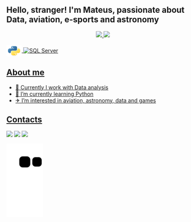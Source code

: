 ## Hello, stranger! I'm Mateus, passionate about Data, aviation, e-sports and astronomy

<div align="center">
  <a href="https://github.com/eumateuscandido">
  <img height="180em" src="https://github-readme-stats.vercel.app/api?username=eumateuscandido&show_icons=true&theme=dark&include_all_commits=true&count_private=true"/>
  <img height="180em" src="https://github-readme-stats.vercel.app/api/top-langs/?username=eumateuscandido&layout=compact&langs_count=7&theme=dark"/>
</div>
 <div style="display: inline_block"><br>
<img align="center" alt="Mateus-Python" height="30" width="40" src="https://raw.githubusercontent.com/devicons/devicon/master/icons/python/python-original.svg">
 <img align="center" alt="SQL Server" height="30" width="40" src="https://cdn.jsdelivr.net/gh/devicons/devicon/icons/microsoftsqlserver/microsoftsqlserver-plain.svg"/>
 
</div>
 
## About me

- 🔭 Currently I work with Data analysis
- 🌿 I’m currently learning Python
- ✈ I’m interested in aviation, astronomy, data and games

<!--
 ## ??? Tools 
-->


 ## Contacts
 
<div>
  
  <a href="https://instagram.com/_mateuscandido" target="_blank"><img src="https://img.shields.io/badge/-Instagram-%23E4405F?style=for-the-badge&logo=instagram&logoColor=white" target="_blank"></a>
  <a href = "mailto:mateuscandsantos@gmail.com"><img src="https://img.shields.io/badge/-Gmail-%23333?style=for-the-badge&logo=gmail&logoColor=white" target="_blank"></a>
  <a href="https://www.linkedin.com/in/mateuscandido" target="_blank"><img src="https://img.shields.io/badge/-LinkedIn-%230077B5?style=for-the-badge&logo=linkedin&logoColor=white" target="_blank"></a> 
  
<div>
   
![Snake animation](https://github.com/rafaballerini/rafaballerini/blob/output/github-contribution-grid-snake.svg)
